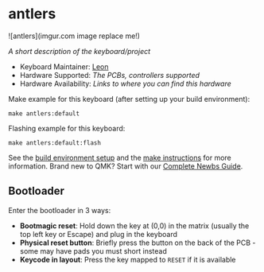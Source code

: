 # antlers

![antlers](imgur.com image replace me!)

*A short description of the keyboard/project*

* Keyboard Maintainer: [Leon](https://github.com/elkowar)
* Hardware Supported: *The PCBs, controllers supported*
* Hardware Availability: *Links to where you can find this hardware*

Make example for this keyboard (after setting up your build environment):

    make antlers:default

Flashing example for this keyboard:

    make antlers:default:flash

See the [build environment setup](https://docs.qmk.fm/#/getting_started_build_tools) and the [make instructions](https://docs.qmk.fm/#/getting_started_make_guide) for more information. Brand new to QMK? Start with our [Complete Newbs Guide](https://docs.qmk.fm/#/newbs).

## Bootloader

Enter the bootloader in 3 ways:

* **Bootmagic reset**: Hold down the key at (0,0) in the matrix (usually the top left key or Escape) and plug in the keyboard
* **Physical reset button**: Briefly press the button on the back of the PCB - some may have pads you must short instead
* **Keycode in layout**: Press the key mapped to `RESET` if it is available
